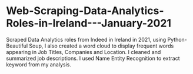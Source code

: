 # Web-Scraping-Data-Analytics-Roles-in-Ireland---January-2021

Scraped Data Analytics roles from Indeed in Ireland in 2021, using Python-Beautiful Soup, I also created a word cloud to display frequent words appearing in Job Titles, Companies and Location. I cleaned and summarized job descriptions. I used Name Entity Recognition to extract keyword from my analysis.


